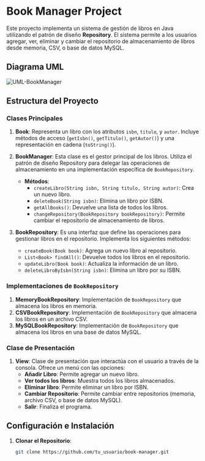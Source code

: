 # Book Manager Project

Este proyecto implementa un sistema de gestión de libros en Java utilizando el patrón de diseño **Repository**. El sistema permite a los usuarios agregar, ver, eliminar y cambiar el repositorio de almacenamiento de libros desde memoria, CSV, o base de datos MySQL.

## Diagrama UML

![UML-BookManager](https://github.com/user-attachments/assets/ffaea4e6-19c1-49e4-a20e-1c7b86b457a9)


## Estructura del Proyecto

### Clases Principales

1. **Book**: Representa un libro con los atributos `isbn`, `titulo`, y `autor`. Incluye métodos de acceso (`getIsbn()`, `getTitulo()`, `getAutor()`) y una representación en cadena (`toString()`).

2. **BookManager**: Esta clase es el gestor principal de los libros. Utiliza el patrón de diseño Repository para delegar las operaciones de almacenamiento en una implementación específica de `BookRepository`.
   - **Métodos**:
     - `createLibro(String isbn, String titulo, String autor)`: Crea un nuevo libro.
     - `deleteBook(String isbn)`: Elimina un libro por ISBN.
     - `getAllBooks()`: Devuelve una lista de todos los libros.
     - `changeRepository(BookRepository bookRepository)`: Permite cambiar el repositorio de almacenamiento de libros.

3. **BookRepository**: Es una interfaz que define las operaciones para gestionar libros en el repositorio. Implementa los siguientes métodos:
   - `createBook(Book book)`: Agrega un nuevo libro al repositorio.
   - `List<Book> findAll()`: Devuelve todos los libros en el repositorio.
   - `updateLibro(Book book)`: Actualiza la información de un libro.
   - `deleteLibroByIsbn(String isbn)`: Elimina un libro por su ISBN.

### Implementaciones de `BookRepository`

1. **MemoryBookRepository**: Implementación de `BookRepository` que almacena los libros en memoria.
2. **CSVBookRepository**: Implementación de `BookRepository` que almacena los libros en un archivo CSV.
3. **MySQLBookRepository**: Implementación de `BookRepository` que almacena los libros en una base de datos MySQL.

### Clase de Presentación

1. **View**: Clase de presentación que interactúa con el usuario a través de la consola. Ofrece un menú con las opciones:
   - **Añadir Libro**: Permite agregar un nuevo libro.
   - **Ver todos los libros**: Muestra todos los libros almacenados.
   - **Eliminar libro**: Permite eliminar un libro por ISBN.
   - **Cambiar Repositorio**: Permite cambiar entre repositorios (memoria, archivo CSV, o base de datos MySQL).
   - **Salir**: Finaliza el programa.

## Configuración e Instalación

1. **Clonar el Repositorio**: 
   ```bash
   git clone https://github.com/tu_usuario/book-manager.git
